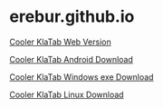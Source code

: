 # erebur.github.io

<a href="/klatab">Cooler KlaTab Web Version<a>

<a href="releases/klatab.apk" download>Cooler KlaTab Android Download<a>

<a href="releases/windows.zip" download>Cooler KlaTab Windows exe Download<a>

<a href="releases/linux.zip" download>Cooler KlaTab Linux Download<a>
